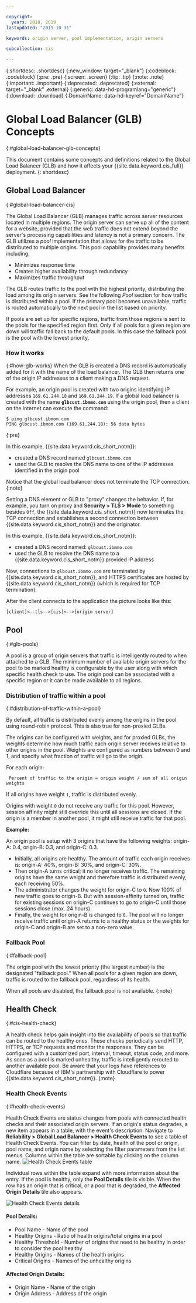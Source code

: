 ```yaml
---

copyright:
  years: 2018, 2019
lastupdated: "2019-10-31"

keywords: origin server, pool implementation, origin servers

subcollection: cis

---
```


{:shortdesc: .shortdesc}
{:new_window: target="_blank"}
{:codeblock: .codeblock}
{:pre: .pre}
{:screen: .screen}
{:tip: .tip}
{:note: .note}
{:important: .important}
{:deprecated: .deprecated}
{:external: target="_blank" .external}
{:generic: data-hd-programlang="generic"}
{:download: .download}
{:DomainName: data-hd-keyref="DomainName"}

# Global Load Balancer (GLB) Concepts
{:#global-load-balancer-glb-concepts}

This document contains some concepts and definitions related to the Global Load Balancer (GLB) and how it affects your {{site.data.keyword.cis_full}} deployment.
{: shortdesc}

## Global Load Balancer
{:#global-load-balancer-cis}

The Global Load Balancer (GLB) manages traffic across server resources located in multiple regions. The origin server can serve up all of the content for a website, provided that the web traffic does not extend beyond the server's processing capabilities and latency is not a primary concern. The GLB utilizes a _pool_ implementation that allows for the traffic to be distributed to multiple origins. This pool capability provides many benefits including:

  * Minimizes response time
  * Creates higher availability through redundancy
  * Maximizes traffic throughput

The GLB routes traffic to the pool with the highest priority, distributing the load among its origin servers. See the following _Pool_ section for how traffic is distributed within a pool. If the primary pool becomes unavailable, traffic is routed automatically to the next pool in the list based on priority.

If pools are set up for specific regions, traffic from those regions is sent to the pools for the specified region first. Only if all pools for a given region are down will traffic fall back to the default pools. In this case the fallback pool is the pool with the lowest priority.

### How it works
{:#how-glb-works}
When the GLB is created a DNS record is automatically added for it with the name of the load balancer. The GLB then returns one of the origin IP addresses to a client making a DNS request.

For example, an origin pool is created with two origins identifying IP addresses `169.61.244.18` and `169.61.244.19`. If a global load balancer is created with the name **`glbcust.ibmmo.com`** using the origin pool, then a client on the internet can execute the command:
```
$ ping glbcust.ibmom.com
PING glbcust.ibmom.com (169.61.244.18): 56 data bytes
```
{:pre}

In this example, {{site.data.keyword.cis_short_notm}}:

   * created a DNS record named `glbcust.ibmmo.com`
   * used the GLB to resolve the DNS name to one of the IP addresses identified in the origin pool

Notice that the global load balancer does not terminate the TCP connection.
{:note}

Setting a DNS element or GLB to "proxy" changes the behavior.
If, for example, you turn on proxy and **Security > TLS > Mode** to something besides `Off`, the {{site.data.keyword.cis_short_notm}} now terminates the TCP connection and establishes a second connection between {{site.data.keyword.cis_short_notm}} and the originator.

In this example, {{site.data.keyword.cis_short_notm}}:

  * created a DNS record named: `glbcust.ibmmo.com`
  * used the GLB to resolve the DNS name to a {{site.data.keyword.cis_short_notm}} provided IP address

Now, connections to `glbcust.ibmmo.com` are terminated by {{site.data.keyword.cis_short_notm}}, and HTTPS certificates are hosted by {{site.data.keyword.cis_short_notm}} (which is required for TCP termination).

After the client connects to the application the picture looks like this:

`[client]<--tls-->[cis]<-->[origin server]`


## Pool
{:#glb-pools}

A pool is a group of origin servers that traffic is intelligently routed to when attached to a GLB. The minimum number of available origin servers for the pool to be marked healthy is configurable by the user along with which specific health check to use. The origin pool can be associated with a specific region or it can be made available to all regions.

### Distribution of traffic within a pool
{:#distribution-of-traffic-within-a-pool}

By default, all traffic is distributed evenly among the origins in the pool using round-robin protocol. This is also true for non-proxied GLBs.

The origins can be configured with weights, and for proxied GLBs, the weights determine how much traffic each origin server receives relative to other origins in the pool. Weights are configured as numbers between 0 and 1, and specify what fraction of traffic will go to the origin.

For each origin:

` Percent of traffic to the origin = origin weight / sum of all origin weights`

If all origins have weight `1`, traffic is distributed evenly.

Origins with weight `0` do not receive any traffic for this pool. However, session affinity might still override this until all sessions are closed. If the origin is a member in another pool, it might still receive traffic for that pool.

**Example:**

An origin pool is setup with 3 origins that have the following weights: origin-A: 0.4, origin-B: 0.3, and origin-C: 0.3.

* Initially, all origins are healthy. The amount of traffic each origin receives is: origin-A: 40%, origin-B: 30%, and origin-C: 30%.
* Then origin-A turns critical; it no longer receives traffic. The remaining origins have the same weight and therefore traffic is distributed evenly, each receiving 50%.
* The administrator changes the weight for origin-C to `0`. Now 100% of new traffic goes to origin-B. But with session-affinity turned on, traffic for existing sessions on origin-C continues to go to origin-C until those sessions close (max. 24 hours).
* Finally, the weight for origin-B is changed to `0`. The pool will no longer receive traffic until origin-A returns to a healthy status or the weights for origin-C and origin-B are set to a non-zero value.

### Fallback Pool
{:#fallback-pool}

The origin pool with the lowest priority (the largest number) is the designated "fallback pool." When all pools for a given region are down, traffic is routed to the fallback pool, regardless of its health.

When all pools are disabled, the fallback pool is not available.
{:note}

## Health Check
{:#cis-health-check}

A health check helps gain insight into the availability of pools so that traffic can be routed to the healthy ones. These checks periodically send HTTP, HTTPS, or TCP requests and monitor the responses. They can be configured with a customized port, interval, timeout, status code, and more. As soon as a pool is marked unhealthy, traffic is intelligently rerouted to another available pool.
Be aware that your logs have references to Cloudflare because of IBM's partnership with Cloudflare to power {{site.data.keyword.cis_short_notm}}.
{:note}

### Health Check Events
{:#health-check-events}

Health Check Events are status changes from pools with connected health checks and their associated origin servers. If an origin's status degrades, a new item appears in a table, with the event's description. Navigate to **Reliability > Global Load Balancer > Health Check Events** to see a table of Health Check Events. You can filter by date, health of the pool or origin, pool name, and origin name by selecting the filter parameters from the list menus. Columns within the table are sortable by clicking on the column name.
![Health Check Events table](images/health-check-events-table.png)

Individual rows within the table expand with more information about the entry. If the pool is healthy, only the **Pool Details** tile is visible. When the row has an origin that is critical, or a pool that is degraded, the **Affected Origin Details** tile also appears.

![Health Check Events details](images/health-check-events-details.png)

#### Pool Details:
* Pool Name - Name of the pool
* Healthy Origins - Ratio of health origins/total origins in a pool
* Healthy Threshold - Number of origins that need to be healthy in order to consider the pool healthy
* Healthy Origins - Names of the health origins
* Critical Origins - Names of the unhealthy origins

#### Affected Origin Details:
* Origin Name - Name of the origin
* Origin Address - Address of the origin
